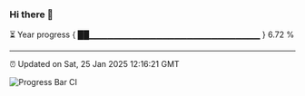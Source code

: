 ### Hi there 👋

⏳ Year progress { ██▁▁▁▁▁▁▁▁▁▁▁▁▁▁▁▁▁▁▁▁▁▁▁▁▁▁▁▁ } 6.72 %

---

⏰ Updated on Sat, 25 Jan 2025 12:16:21 GMT

![Progress Bar CI](https://github.com/Shyam-Makwana/GitHub-Actions-Demo/workflows/Progress%20Bar%20CI/badge.svg)
